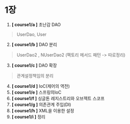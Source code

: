 # 1장

1. **[ course1/a ]**  초난감 DAO
> UserDao, User    
2. **[ course1/b ]**  DAO 분리
> UserDao2 , NUserDao2 (팩토리 메서드 패턴 -> 따로정리)  
3. **[ course1/c ]**  DAO 확장
> 관계설정책임의 분리
4. **[ course1/d ]**  IoC(제어의 역전)
5. **[ course1/e ]**  스프링의IoC
6. **[ course1/f ]**  싱글톤 레지스트리와 오브젝트 스코프
7. **[ course1/g ]**  의존관계 주입(DI)
8. **[ course1/h ]**  XML을 이용한 설정
9. **[ course1/i ]**  정리


